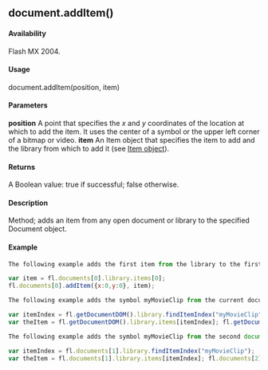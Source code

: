 ## document.addItem()

#### Availability

Flash MX 2004.

#### Usage

document.addItem(position, item)

#### Parameters

**position** A point that specifies the *x* and *y* coordinates of the location at which to add the item. It uses the center of a symbol or the upper left corner of a bitmap or video.
**item** An Item object that specifies the item to add and the library from which to add it (see [Item object](../Item_object/item_summary.md)).

#### Returns

A Boolean value: true if successful; false otherwise.

#### Description

Method; adds an item from any open document or library to the specified Document object.

#### Example

```javascript
The following example adds the first item from the library to the first document at the specified location for the selected symbol, bitmap, or video:

var item = fl.documents[0].library.items[0]; 
fl.documents[0].addItem({x:0,y:0}, item);

The following example adds the symbol myMovieClip from the current document’s library to the current document:

var itemIndex = fl.getDocumentDOM().library.findItemIndex("myMovieClip"); 
var theItem = fl.getDocumentDOM().library.items[itemIndex]; fl.getDocumentDOM().addItem({x:0,y:0}, theItem);

The following example adds the symbol myMovieClip from the second document in the documents array to the third document in the documents array:

var itemIndex = fl.documents[1].library.findItemIndex("myMovieClip"); 
var theItem = fl.documents[1].library.items[itemIndex]; fl.documents[2].addItem({x:0,y:0}, theItem);

```